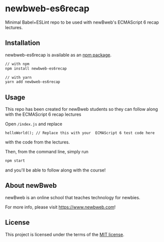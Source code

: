 # newbweb-es6recap

Minimal Babel+ESLint repo to be used with newBweb's ECMAScript 6 recap lectures.

## Installation

newbweb-es6recap is available as an [npm package](https://www.npmjs.com/package/newbweb-es6recap).

```sh
// with npm
npm install newbweb-es6recap

// with yarn
yarn add newbweb-es6recap
```

## Usage

This repo has been created for newBweb students so they can follow along with the ECMAScript 6 recap lectures

Open `/index.js` and replace
```JS
helloWorld(); // Replace this with your  ECMAScript 6 test code here
```
with the code from the lectures.

Then, from the command line, simply run
```sh
npm start
```
and you'll be able to follow along with the course!


## About newBweb

newBweb is an online school that teaches technology for newbies.

For more info, please visit https://www.newbweb.com!

## License

This project is licensed under the terms of the
[MIT license](/LICENSE).
